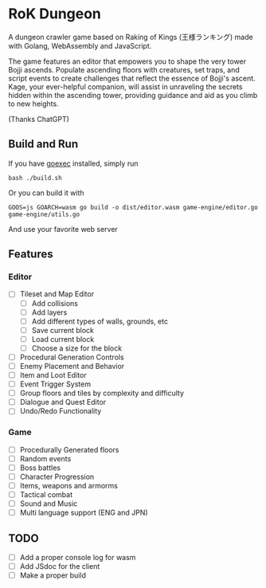 # RoK Dungeon
A dungeon crawler game based on Raking of Kings (王様ランキング) made with Golang, WebAssembly and JavaScript.

The game features an editor that empowers you to shape the very tower Bojji ascends. Populate ascending floors with creatures, set traps, and script events to create challenges that reflect the essence of Bojji's ascent. Kage, your ever-helpful companion, will assist in unraveling the secrets hidden within the ascending tower, providing guidance and aid as you climb to new heights.

(Thanks ChatGPT)

## Build and Run
If you have [goexec](https://github.com/shurcooL/goexec) installed, simply run
```
bash ./build.sh
```
Or you can build it with
```
GOOS=js GOARCH=wasm go build -o dist/editor.wasm game-engine/editor.go game-engine/utils.go
```
And use your favorite web server 

## Features
### Editor
- [ ] Tileset and Map Editor
  - [ ] Add collisions
  - [ ] Add layers
  - [ ] Add different types of walls, grounds, etc
  - [ ] Save current block
  - [ ] Load current block
  - [ ] Choose a size for the block
- [ ] Procedural Generation Controls
- [ ] Enemy Placement and Behavior
- [ ] Item and Loot Editor
- [ ] Event Trigger System
- [ ] Group floors and tiles by complexity and difficulty
- [ ] Dialogue and Quest Editor
- [ ] Undo/Redo Functionality
### Game
- [ ] Procedurally Generated floors
- [ ] Random events
- [ ] Boss battles
- [ ] Character Progression
- [ ] Items, weapons and armorms
- [ ] Tactical combat
- [ ] Sound and Music
- [ ] Multi language support (ENG and JPN)

## TODO
- [ ] Add a proper console log for wasm
- [ ] Add JSdoc for the client
- [ ] Make a proper build
